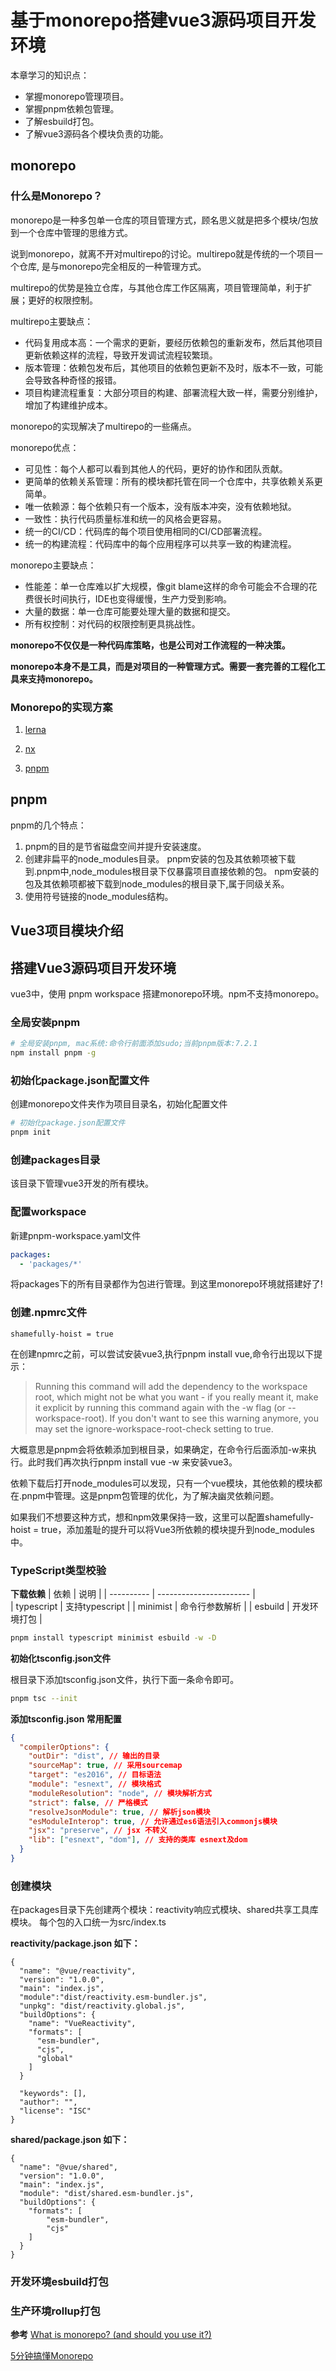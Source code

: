 # 基于monorepo搭建vue3源码项目开发环境

本章学习的知识点：
- 掌握monorepo管理项目。
- 掌握pnpm依赖包管理。
- 了解esbuild打包。
- 了解vue3源码各个模块负责的功能。

## monorepo
### 什么是Monorepo？
monorepo是一种多包单一仓库的项目管理方式，顾名思义就是把多个模块/包放到一个仓库中管理的思维方式。

说到monorepo，就离不开对multirepo的讨论。multirepo就是传统的一个项目一个仓库, 是与monorepo完全相反的一种管理方式。

multirepo的优势是独立仓库，与其他仓库工作区隔离，项目管理简单，利于扩展；更好的权限控制。

multirepo主要缺点：
- 代码复用成本高：一个需求的更新，要经历依赖包的重新发布，然后其他项目更新依赖这样的流程，导致开发调试流程较繁琐。
- 版本管理：依赖包发布后，其他项目的依赖包更新不及时，版本不一致，可能会导致各种奇怪的报错。
- 项目构建流程重复：大部分项目的构建、部署流程大致一样，需要分别维护，增加了构建维护成本。

monorepo的实现解决了multirepo的一些痛点。

monorepo优点：
- 可见性：每个人都可以看到其他人的代码，更好的协作和团队贡献。
- 更简单的依赖关系管理：所有的模块都托管在同一个仓库中，共享依赖关系更简单。
- 唯一依赖源：每个依赖只有一个版本，没有版本冲突，没有依赖地狱。
- 一致性：执行代码质量标准和统一的风格会更容易。
- 统一的CI/CD：代码库的每个项目使用相同的CI/CD部署流程。
- 统一的构建流程：代码库中的每个应用程序可以共享一致的构建流程。

monorepo主要缺点：
- 性能差：单一仓库难以扩大规模，像git blame这样的命令可能会不合理的花费很长时间执行，IDE也变得缓慢，生产力受到影响。
- 大量的数据：单一仓库可能要处理大量的数据和提交。
- 所有权控制：对代码的权限控制更具挑战性。

**monorepo不仅仅是一种代码库策略，也是公司对工作流程的一种决策。**

**monorepo本身不是工具，而是对项目的一种管理方式。需要一套完善的工程化工具来支持monorepo。**

### Monorepo的实现方案

1. [lerna](https://lerna.js.org/docs/introduction)

2. [nx](https://nx.dev/getting-started/intro)

3. [pnpm](https://pnpm.io/)

## pnpm
pnpm的几个特点：
1. pnpm的目的是节省磁盘空间并提升安装速度。
2. 创建非扁平的node_modules目录。
  pnpm安装的包及其依赖项被下载到.pnpm中,node_modules根目录下仅暴露项目直接依赖的包。
  npm安装的包及其依赖项都被下载到node_modules的根目录下,属于同级关系。
3. 使用符号链接的node_modules结构。

## Vue3项目模块介绍


## 搭建Vue3源码项目开发环境

vue3中，使用 pnpm workspace 搭建monorepo环境。npm不支持monorepo。

### 全局安装pnpm
```sh
# 全局安装pnpm, mac系统:命令行前面添加sudo;当前pnpm版本:7.2.1
npm install pnpm -g 
```

### 初始化package.json配置文件

创建monorepo文件夹作为项目目录名，初始化配置文件
```sh
# 初始化package.json配置文件
pnpm init 
```
### 创建packages目录

该目录下管理vue3开发的所有模块。

### 配置workspace

新建pnpm-workspace.yaml文件
```yaml
packages:
  - 'packages/*'
```
将packages下的所有目录都作为包进行管理。到这里monorepo环境就搭建好了!

### 创建.npmrc文件
```npmrc
shamefully-hoist = true
```
在创建npmrc之前，可以尝试安装vue3,执行pnpm install vue,命令行出现以下提示：
> Running this command will add the dependency to the workspace root, which might not be what you want - if you really meant it, make it explicit by running this command again with the -w flag (or --workspace-root). If you don't want to see this warning anymore, you may set the ignore-workspace-root-check setting to true.

大概意思是pnpm会将依赖添加到根目录，如果确定，在命令行后面添加-w来执行。此时我们再次执行pnpm install vue -w 来安装vue3。

依赖下载后打开node_modules可以发现，只有一个vue模块，其他依赖的模块都在.pnpm中管理。这是pnpm包管理的优化，为了解决幽灵依赖问题。

如果我们不想要这种方式，想和npm效果保持一致，这里可以配置shamefully-hoist = true，添加羞耻的提升可以将Vue3所依赖的模块提升到node_modules中。

### TypeScript类型校验

**下载依赖**
| 依赖  | 说明 |
| ---------- | ----------------------- |	
| typescript | 支持typescript           |
| minimist	 | 命令行参数解析            |
| esbuild	 | 开发环境打包           |


```sh
pnpm install typescript minimist esbuild -w -D
```
**初始化tsconfig.json文件**

根目录下添加tsconfig.json文件，执行下面一条命令即可。
```sh
pnpm tsc --init
```
**添加tsconfig.json 常用配置**
```json
{
  "compilerOptions": {
    "outDir": "dist", // 输出的目录
    "sourceMap": true, // 采用sourcemap
    "target": "es2016", // 目标语法
    "module": "esnext", // 模块格式
    "moduleResolution": "node", // 模块解析方式
    "strict": false, // 严格模式
    "resolveJsonModule": true, // 解析json模块
    "esModuleInterop": true, // 允许通过es6语法引入commonjs模块
    "jsx": "preserve", // jsx 不转义
    "lib": ["esnext", "dom"], // 支持的类库 esnext及dom
  }
}
```

### 创建模块

在packages目录下先创建两个模块：reactivity响应式模块、shared共享工具库模块。
每个包的入口统一为src/index.ts

**reactivity/package.json 如下：**

```
{
  "name": "@vue/reactivity",
  "version": "1.0.0",
  "main": "index.js",
  "module":"dist/reactivity.esm-bundler.js",
  "unpkg": "dist/reactivity.global.js",
  "buildOptions": {
    "name": "VueReactivity",
    "formats": [
      "esm-bundler",
      "cjs",
      "global"
    ]
  }

  "keywords": [],
  "author": "",
  "license": "ISC"
}
```

**shared/package.json 如下：**

```
{
  "name": "@vue/shared",
  "version": "1.0.0",
  "main": "index.js",
  "module": "dist/shared.esm-bundler.js",
  "buildOptions": {
    "formats": [
        "esm-bundler",
        "cjs"
    ]
  }
}

```


### 开发环境esbuild打包

### 生产环境rollup打包


**参考**
[What is monorepo? (and should you use it?)](https://semaphoreci.com/blog/what-is-monorepo)

[5分钟搞懂Monorepo](https://www.jianshu.com/p/c10d0b8c5581)
